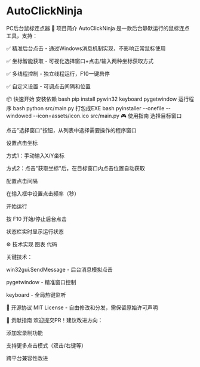 # AutoClickNinja
PC后台鼠标连点器
🚀 项目简介
AutoClickNinja 是一款后台静默运行的鼠标连点工具，支持：

✅ 精准后台点击 - 通过Windows消息机制实现，不影响正常鼠标使用

✅ 坐标智能获取 - 可视化选择窗口+点击/输入两种坐标获取方式

✅ 多线程控制 - 独立线程运行，F10一键启停

✅ 自定义设置 - 可调点击间隔和位置

📦 快速开始
安装依赖
bash
pip install pywin32 keyboard pygetwindow
运行程序
bash
python src/main.py
打包成EXE
bash
pyinstaller --onefile --windowed --icon=assets/icon.ico src/main.py
🎮 使用指南
选择目标窗口

点击"选择窗口"按钮，从列表中选择需要操作的程序窗口

设置点击坐标

方式1：手动输入X/Y坐标

方式2：点击"获取坐标"后，在目标窗口内点击位置自动获取

配置点击间隔

在输入框中设置点击频率（秒）

开始运行

按 F10 开始/停止后台点击

状态栏实时显示运行状态

⚙️ 技术实现
图表
代码






关键技术：

win32gui.SendMessage - 后台消息模拟点击

pygetwindow - 精准窗口控制

keyboard - 全局热键监听

📜 开源协议
MIT License - 自由修改和分发，需保留原始许可声明

🤝 贡献指南
欢迎提交PR！建议改进方向：

添加宏录制功能

支持更多点击模式（双击/右键等）

跨平台兼容性改进
